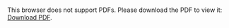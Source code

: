 <object data="christ-in-song/CIS1908pdfs/084.pdf" type="application/pdf" width="100%" height="1024px">
    <embed src="christ-in-song/CIS1908pdfs/084.pdf">
        <p>This browser does not support PDFs. Please download the PDF to view it: <a href="christ-in-song/CIS1908pdfs/084.pdf">Download PDF</a>.</p>
    </embed>
</object>
